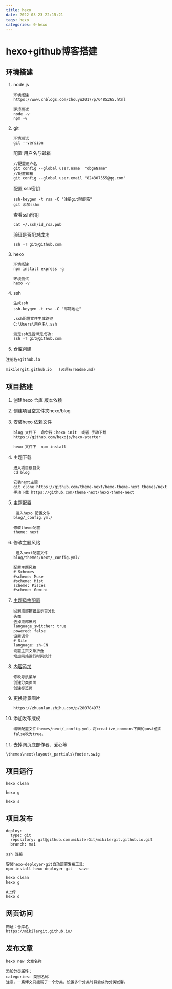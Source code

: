 ```yaml
---
title: hexo
date: 2022-03-23 22:15:21
tags: hexo
categories: 0-hexo
---
```

**<!--more-->**

# hexo+github博客搭建

## 环境搭建

1. node.js

   ```
   环境搭建
   https://www.cnblogs.com/zhouyu2017/p/6485265.html
   
   环境测试
   node -v
   npm -v 
   ```

2. git

   ```
   环境测试
   git --version 
   ```

   配置 用户名与邮箱

   ```
   //配置用户名
   git config --global user.name  "obgeName"
   //配置邮箱
   git config --global user.email "824307555@qq.com"
   ```

   配置 ssh密钥

   ```
   ssh-keygen -t rsa -C "注册git时邮箱"
   git 添加sshm
   ```

   查看ssh密钥

   ```
   cat ~/.ssh/id_rsa.pub
   ```

   验证是否配对成功

   ```
   ssh -T git@github.com
   ```

3. hexo 

   ```
   环境搭建
   npm install express -g 
   
   环境测试
   hexo -v 
   ```

4. ssh

   ```
   生成ssh
   ssh-keygen -t rsa -C "邮箱地址"
   
   .ssh配置文件生成路径
   C:\Users\用户名\.ssh
   
   测定ssh是否绑定成功：
   ssh -T git@github.com
   ```
5. 仓库创建

```
注册名+github.io  

mikilergit.github.io   (必须有readme.md)
```


## 项目搭建

1. 创建hexo 仓库 版本依赖

1. 创建项目空文件夹hexo/blog

3. 安装hexo 依赖文件

   ```
   blog 文件下  命令行：hexo init  或者 手动下载https://github.com/hexojs/hexo-starter
   
   hexo 文件下  npm install
   ```

4. 主题下载

    ```
    进入项目根目录
    cd blog
    
    安装next主题
    git clone https://github.com/theme-next/hexo-theme-next themes/next
    手动下载 https://github.com/theme-next/hexo-theme-next
    ```

5. 主题配置
   
   ```
    进入hexo 配置文件
   blog/_config.yml/
   
   修改theme配置
   theme: next
   ```
   
5. 修改主题风格
   
   ```
    进入next配置文件
   blog/themes/next/_config.yml/
   
   配置主题风格
   # Schemes
   #scheme: Muse
   #scheme: Mist
   scheme: Pisces
   #scheme: Gemini
   ```

 6. [主题风格配置](https://www.cnblogs.com/lfri/p/12219831.html)

    ```
    回到顶部按钮显示百分比
    头像
    去掉顶部黑线
    language_switcher: true
    powered: false
    设置语言
    # Site
    language: zh-CN
    设置主页文章折叠
    增加网站运行时间统计
    ```

 7. [内容添加](https://sjq597.github.io/2018/05/15/Hexo%E4%BD%BF%E7%94%A8next-Pisces%E4%B8%BB%E9%A2%98/)

    ```
    修改导航菜单
    创建分类页面
    创建标签页
    ```
    
 8. 更换背景图片

    ```
    https://zhuanlan.zhihu.com/p/280784973
    ```

 9. 添加发布版权

    ```
    编辑配置文件themes/next/_config.yml，将creative_commons下面的post值由false改为true。
    ```

 10. 去掉网页底部作者、爱心等

```
\themes\next\layout\_partials\footer.swig
```

## 项目运行

```
hexo clean

hexo g

hexo s
```

## 项目发布

```
deploy:
  type: git
  repository: git@github.com:mikilerGit/mikilergit.github.io.git
  branch: mai
  
ssh 连接

安装hexo-deployer-git自动部署发布工具:
npm install hexo-deployer-git --save

hexo clean
hexo g

#上传
hexo d 
```

## 网页访问

```
网址：仓库名 
https://mikilergit.github.io/
```

## 发布文章

```
hexo new 文章名称

添加分类属性：
categories: 类别名称
注意，一篇博文只能属于一个分类，设置多个分类时将会成为分类嵌套。
```

